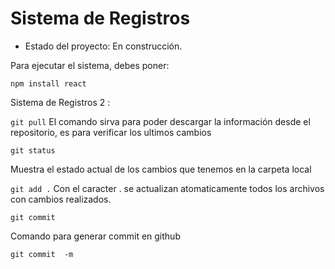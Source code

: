 <h1>Sistema de Registros</h1>

- Estado del proyecto: En construcción.
  
Para ejecutar el sistema, debes poner:

``` npm install react ```

Sistema de Registros 2 : 

``` git pull ```
El comando sirva para poder descargar la información desde el repositorio, es para verificar los ultimos cambios


``` git status ```

Muestra el estado actual de los cambios que tenemos en la carpeta local


``` git add . ```
Con el caracter . se actualizan atomaticamente todos los archivos con cambios realizados.


``` git commit ```

Comando para generar commit en github

``` git commit  -m ```